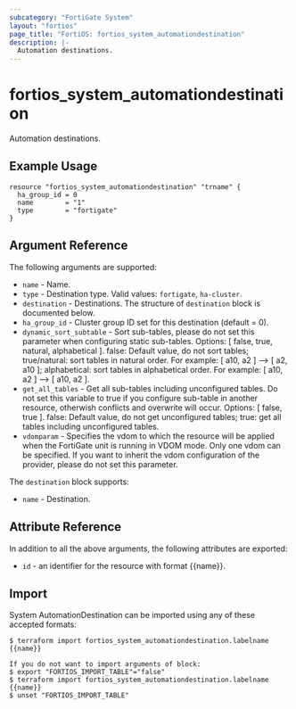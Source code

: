 ```yaml
---
subcategory: "FortiGate System"
layout: "fortios"
page_title: "FortiOS: fortios_system_automationdestination"
description: |-
  Automation destinations.
---
```


# fortios_system_automationdestination
Automation destinations.

## Example Usage

```hcl
resource "fortios_system_automationdestination" "trname" {
  ha_group_id = 0
  name        = "1"
  type        = "fortigate"
}
```

## Argument Reference

The following arguments are supported:

* `name` - Name.
* `type` - Destination type. Valid values: `fortigate`, `ha-cluster`.
* `destination` - Destinations. The structure of `destination` block is documented below.
* `ha_group_id` - Cluster group ID set for this destination (default = 0).
* `dynamic_sort_subtable` - Sort sub-tables, please do not set this parameter when configuring static sub-tables. Options: [ false, true, natural, alphabetical ]. false: Default value, do not sort tables; true/natural: sort tables in natural order. For example: [ a10, a2 ] --> [ a2, a10 ]; alphabetical: sort tables in alphabetical order. For example: [ a10, a2 ] --> [ a10, a2 ].
* `get_all_tables` - Get all sub-tables including unconfigured tables. Do not set this variable to true if you configure sub-table in another resource, otherwish conflicts and overwrite will occur. Options: [ false, true ]. false: Default value, do not get unconfigured tables; true: get all tables including unconfigured tables. 
* `vdomparam` - Specifies the vdom to which the resource will be applied when the FortiGate unit is running in VDOM mode. Only one vdom can be specified. If you want to inherit the vdom configuration of the provider, please do not set this parameter.

The `destination` block supports:

* `name` - Destination.


## Attribute Reference

In addition to all the above arguments, the following attributes are exported:
* `id` - an identifier for the resource with format {{name}}.

## Import

System AutomationDestination can be imported using any of these accepted formats:
```
$ terraform import fortios_system_automationdestination.labelname {{name}}

If you do not want to import arguments of block:
$ export "FORTIOS_IMPORT_TABLE"="false"
$ terraform import fortios_system_automationdestination.labelname {{name}}
$ unset "FORTIOS_IMPORT_TABLE"
```
